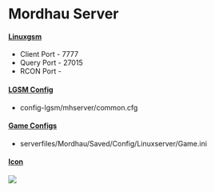 # Mordhau Server
#### [Linuxgsm](https://linuxgsm.com/servers/mhserver/)
  * Client Port - 7777
  * Query Port - 27015
  * RCON Port - 
  
#### [LGSM Config](https://github.com/GameServerManagers/LinuxGSM/tree/master/lgsm/config-default/config-lgsm/mhserver)
  * config-lgsm/mhserver/common.cfg

#### [Game Configs](https://github.com/GameServerManagers/Game-Server-Configs/tree/main/mh)
  * serverfiles/Mordhau/Saved/Config/Linuxserver/Game.ini

#### [Icon](../icons/mh-icon.png)
![](../icons/mh-icon.png)